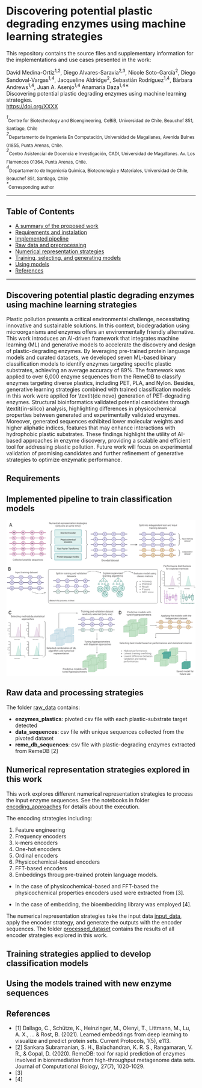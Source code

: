 # Discovering potential plastic degrading enzymes using machine learning strategies

This repository contains the source files and supplementary information for the implementations and use cases presented in the work:


David Medina-Ortiz<sup>1,2</sup>, Diego Alvares-Saravia<sup>2,3</sup>, Nicole Soto-García<sup>2</sup>, Diego Sandoval-Vargas<sup>1,4</sup>, Jacqueline Aldridge<sup>2</sup>, Sebastián Rodríguez<sup>1,4</sup>, Bárbara Andrews<sup>1,4</sup>, Juan A. Asenjo<sup>1,4</sup> Anamaría Daza<sup>1,4∗</sup><br>
Discovering potential plastic degrading enzymes using machine learning strategies. <br>
https://doi.org/XXXX<br>

<sup>*1*</sup><sub>Centre for Biotechnology and Bioengineering, CeBiB, Universidad de Chile, Beauchef 851, Santiago, Chile</sub> <br>
<sup>*2*</sup><sub>Departamento de Ingeniería En Computación, Universidad de Magallanes, Avenida Bulnes 01855, Punta Arenas, Chile.</sub> <br>
<sup>*2*</sup><sub>Centro Asistencial de Docencia e Investigación, CADI, Universidad de Magallanes. Av. Los Flamencos 01364, Punta Arenas, Chile.</sub> <br>
<sup>*4*</sup><sub>Departamento de Ingeniería Química, Biotecnología y Materiales, Universidad de Chile, Beauchef 851, Santiago, Chile</sub> <br>
<sup>*\**</sup><sub>Corresponding author</sub> <br>

---
## Table of Contents
- [A summary of the proposed work](#summary)
- [Requirements and instalation](#requirements)
- [Implemented pipeline](#pipeline)
- [Raw data and preprocessing](#data)
- [Numerical representation strategies](#numerical)
- [Training, selecting, and generating models](#training)
- [Using models](#using)
- [References](#references)
---

<a name="summary"></a>

## Discovering potential plastic degrading enzymes using machine learning strategies

Plastic pollution presents a critical environmental challenge, necessitating innovative and sustainable solutions. In this context, biodegradation using microorganisms and enzymes offers an environmentally friendly alternative. This work introduces an AI-driven framework that integrates machine learning (ML) and generative models to accelerate the discovery and design of plastic-degrading enzymes. By leveraging pre-trained protein language models and curated datasets, we developed seven ML-based binary classification models to identify enzymes targeting specific plastic substrates, achieving an average accuracy of 89\%. The framework was applied to over 6,000 enzyme sequences from the RemeDB to classify enzymes targeting diverse plastics, including PET, PLA, and Nylon. Besides, generative learning strategies combined with trained classification models in this work were applied for \textit{de novo} generation of PET-degrading enzymes. Structural bioinformatics validated potential candidates through \textit{in-silico} analysis, highlighting differences in physicochemical properties between generated and experimentally validated enzymes. Moreover, generated sequences exhibited lower molecular weights and higher aliphatic indices, features that may enhance interactions with hydrophobic plastic substrates. These findings highlight the utility of AI-based approaches in enzyme discovery, providing a scalable and efficient tool for addressing plastic pollution. Future work will focus on experimental validation of promising candidates and further refinement of generative strategies to optimize enzymatic performance. 

<a name="requirements"></a>

## Requirements

<a name="pipeline"></a>

## Implemented pipeline to train classification models

![alt text](figures_paper/pipeline_training_models.png)

<a name="data"></a>

## Raw data and processing strategies

The folder [raw_data](raw_data) contains:
- **enzymes_plastics**: pivoted csv file with each plastic-substrate target detected 
- **data_sequences**: csv file with unique sequences collected from the pivoted dataset
- **reme_db_sequences**: csv file with plastic-degrading enzymes extracted from RemeDB [2]

<a name="numerical"></a>

## Numerical representation strategies explored in this work

This work explores different numerical representation strategies to process the input enzyme sequences. See the notebooks in folder [encoding_approaches](src/encoding_approaches) for details about the execution.

The encoding strategies including:

1. Feature engineering
2. Frequency encoders
3. k-mers encoders
4. One-hot encoders
5. Ordinal encoders
6. Physicochemical-based encoders
7. FFT-based encoders
8. Embeddings throug pre-trained protein language models.

- In the case of physicochemical-based and FFT-based the physicochemical properties encoders used were extracted from [3]. 

- In the case of embedding, the bioembedding library was employed [4].

The numerical representation strategies take the input data [input_data](raw_data/data_sequences.csv), apply the encoder strategy, and generate the outputs with the encoder sequences. The folder [processed_dataset](processed_dataset) contains the results of all encoder strategies explored in this work.

<a name="training"></a>

## Training strategies applied to develop classification models

<a name="using"></a>

## Using the models trained with new enzyme sequences

<a name="references"> </a>

## References

- [1] Dallago, C., Schütze, K., Heinzinger, M., Olenyi, T., Littmann, M., Lu, A. X., ... & Rost, B. (2021). Learned embeddings from deep learning to visualize and predict protein sets. Current Protocols, 1(5), e113.
- [2] Sankara Subramanian, S. H., Balachandran, K. R. S., Rangamaran, V. R., & Gopal, D. (2020). RemeDB: tool for rapid prediction of enzymes involved in bioremediation from high-throughput metagenome data sets. Journal of Computational Biology, 27(7), 1020-1029.
- [3] 
- [4]